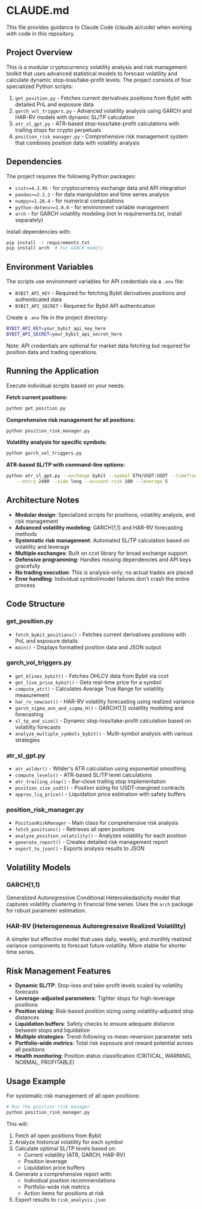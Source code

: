 # CLAUDE.md

This file provides guidance to Claude Code (claude.ai/code) when working with code in this repository.

## Project Overview

This is a modular cryptocurrency volatility analysis and risk management toolkit that uses advanced statistical models to forecast volatility and calculate dynamic stop-loss/take-profit levels. The project consists of four specialized Python scripts:

1. `get_position.py` - Fetches current derivatives positions from Bybit with detailed PnL and exposure data
2. `garch_vol_triggers.py` - Advanced volatility analysis using GARCH and HAR-RV models with dynamic SL/TP calculation
3. `atr_sl_gpt.py` - ATR-based stop-loss/take-profit calculations with trailing stops for crypto perpetuals
4. `position_risk_manager.py` - Comprehensive risk management system that combines position data with volatility analysis

## Dependencies

The project requires the following Python packages:
- `ccxt>=4.3.95` - for cryptocurrency exchange data and API integration
- `pandas>=2.2.2` - for data manipulation and time series analysis
- `numpy>=1.26.4` - for numerical computations
- `python-dotenv>=1.0.0` - for environment variable management
- `arch` - for GARCH volatility modeling (not in requirements.txt, install separately)

Install dependencies with:
```bash
pip install -r requirements.txt
pip install arch  # For GARCH models
```

## Environment Variables

The scripts use environment variables for API credentials via a `.env` file:
- `BYBIT_API_KEY` - Required for fetching Bybit derivatives positions and authenticated data
- `BYBIT_API_SECRET` - Required for Bybit API authentication

Create a `.env` file in the project directory:
```bash
BYBIT_API_KEY=your_bybit_api_key_here
BYBIT_API_SECRET=your_bybit_api_secret_here
```

Note: API credentials are optional for market data fetching but required for position data and trading operations.

## Running the Application

Execute individual scripts based on your needs:

**Fetch current positions:**
```bash
python get_position.py
```

**Comprehensive risk management for all positions:**
```bash
python position_risk_manager.py
```

**Volatility analysis for specific symbols:**
```bash
python garch_vol_triggers.py
```

**ATR-based SL/TP with command-line options:**
```bash
python atr_sl_gpt.py --exchange bybit --symbol ETH/USDT:USDT --timeframe 4h \
    --entry 2400 --side long --account-risk 100 --leverage 5
```

## Architecture Notes

- **Modular design**: Specialized scripts for positions, volatility analysis, and risk management
- **Advanced volatility modeling**: GARCH(1,1) and HAR-RV forecasting methods
- **Systematic risk management**: Automated SL/TP calculation based on volatility and leverage
- **Multiple exchanges**: Built on ccxt library for broad exchange support
- **Defensive programming**: Handles missing dependencies and API keys gracefully
- **No trading execution**: This is analysis-only; no actual trades are placed
- **Error handling**: Individual symbol/model failures don't crash the entire process

## Code Structure

### get_position.py
- `fetch_bybit_positions()` - Fetches current derivatives positions with PnL and exposure details
- `main()` - Displays formatted position data and JSON output

### garch_vol_triggers.py
- `get_klines_bybit()` - Fetches OHLCV data from Bybit via ccxt
- `get_live_price_bybit()` - Gets real-time price for a symbol
- `compute_atr()` - Calculates Average True Range for volatility measurement
- `har_rv_nowcast()` - HAR-RV volatility forecasting using realized variance
- `garch_sigma_ann_and_sigma_H()` - GARCH(1,1) volatility modeling and forecasting
- `sl_tp_and_size()` - Dynamic stop-loss/take-profit calculation based on volatility forecasts
- `analyze_multiple_symbols_bybit()` - Multi-symbol analysis with various strategies

### atr_sl_gpt.py
- `atr_wilder()` - Wilder's ATR calculation using exponential smoothing
- `compute_levels()` - ATR-based SL/TP level calculations
- `atr_trailing_stop()` - Bar-close trailing stop implementation
- `position_size_usdt()` - Position sizing for USDT-margined contracts
- `approx_liq_price()` - Liquidation price estimation with safety buffers

### position_risk_manager.py
- `PositionRiskManager` - Main class for comprehensive risk analysis
- `fetch_positions()` - Retrieves all open positions
- `analyze_position_volatility()` - Analyzes volatility for each position
- `generate_report()` - Creates detailed risk management report
- `export_to_json()` - Exports analysis results to JSON

## Volatility Models

### GARCH(1,1)
Generalized Autoregressive Conditional Heteroskedasticity model that captures volatility clustering in financial time series. Uses the `arch` package for robust parameter estimation.

### HAR-RV (Heterogeneous Autoregressive Realized Volatility)
A simpler but effective model that uses daily, weekly, and monthly realized variance components to forecast future volatility. More stable for shorter time series.

## Risk Management Features

- **Dynamic SL/TP**: Stop-loss and take-profit levels scaled by volatility forecasts
- **Leverage-adjusted parameters**: Tighter stops for high-leverage positions
- **Position sizing**: Risk-based position sizing using volatility-adjusted stop distances
- **Liquidation buffers**: Safety checks to ensure adequate distance between stops and liquidation
- **Multiple strategies**: Trend-following vs mean-reversion parameter sets
- **Portfolio-wide metrics**: Total risk exposure and reward potential across all positions
- **Health monitoring**: Position status classification (CRITICAL, WARNING, NORMAL, PROFITABLE)

## Usage Example

For systematic risk management of all open positions:

```bash
# Run the position risk manager
python position_risk_manager.py
```

This will:
1. Fetch all open positions from Bybit
2. Analyze historical volatility for each symbol
3. Calculate optimal SL/TP levels based on:
   - Current volatility (ATR, GARCH, HAR-RV)
   - Position leverage
   - Liquidation price buffers
4. Generate a comprehensive report with:
   - Individual position recommendations
   - Portfolio-wide risk metrics
   - Action items for positions at risk
5. Export results to `risk_analysis.json`